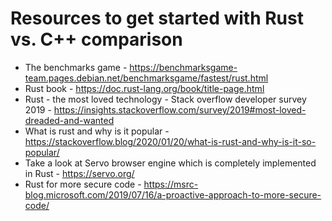 # Resources to get started with Rust vs. C++ comparison

* The benchmarks game - https://benchmarksgame-team.pages.debian.net/benchmarksgame/fastest/rust.html
* Rust book - https://doc.rust-lang.org/book/title-page.html
* Rust - the most loved technology - Stack overflow developer survey 2019 - https://insights.stackoverflow.com/survey/2019#most-loved-dreaded-and-wanted
* What is rust and why is it popular - https://stackoverflow.blog/2020/01/20/what-is-rust-and-why-is-it-so-popular/
* Take a look at Servo browser engine which is completely implemented in Rust - https://servo.org/
* Rust for more secure code - https://msrc-blog.microsoft.com/2019/07/16/a-proactive-approach-to-more-secure-code/

